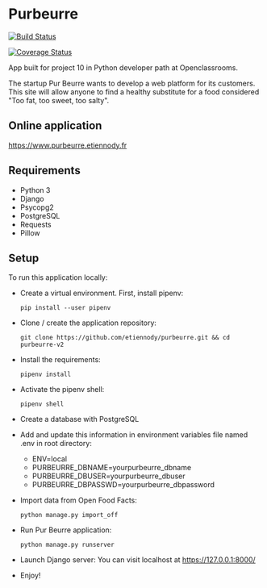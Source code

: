 # Purbeurre
[![Build Status](https://travis-ci.com/etiennody/purbeurre-v2.svg?branch=staging)](https://travis-ci.com/etiennody/purbeurre-v2)

[![Coverage Status](https://coveralls.io/repos/github/etiennody/purbeurre-v2/badge.svg?branch=staging)](https://coveralls.io/github/etiennody/purbeurre-v2?branch=staging)

App built for project 10 in Python developer path at Openclassrooms.

The startup Pur Beurre wants to develop a web platform for its customers. This site will allow anyone to find a healthy substitute for a food considered "Too fat, too sweet, too salty".

## Online application
https://www.purbeurre.etiennody.fr

## Requirements
* Python 3
* Django
* Psycopg2
* PostgreSQL
* Requests
* Pillow

## Setup
To run this application locally:

* Create a virtual environment. First, install pipenv:
    ```
    pip install --user pipenv
    ```

* Clone / create the application repository:
    ```
    git clone https://github.com/etiennody/purbeurre.git && cd purbeurre-v2
    ```

* Install the requirements:
    ```
    pipenv install
    ```

* Activate the pipenv shell:
    ```
    pipenv shell
    ```

* Create a database with PostgreSQL


* Add and update this information in environment variables file named .env in root directory:
    * ENV=local
    * PURBEURRE_DBNAME=yourpurbeurre_dbname
    * PURBEURRE_DBUSER=yourpurbeurre_dbuser
    * PURBEURRE_DBPASSWD=yourpurbeurre_dbpassword

* Import data from Open Food Facts:
    ```
    python manage.py import_off
    ```

* Run Pur Beurre application:
    ```
    python manage.py runserver
    ```

* Launch Django server:
You can visit localhost at https://127.0.0.1:8000/

* Enjoy!